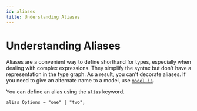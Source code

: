 ```yaml
---
id: aliases
title: Understanding Aliases
---
```


# Understanding Aliases

Aliases are a convenient way to define shorthand for types, especially when dealing with complex expressions. They simplify the syntax but don't have a representation in the type graph. As a result, you can't decorate aliases. If you need to give an alternate name to a model, use [`model is`](./models.md).

You can define an alias using the `alias` keyword.

```typespec
alias Options = "one" | "two";
```
